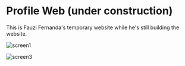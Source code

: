 # Profile Web (under construction)

This is Fauzi Fernanda's temporary website while he's still building the website.

![screen1](https://user-images.githubusercontent.com/29392161/122805367-37cd0100-d2f3-11eb-8cd0-f4bc14dee584.png)

![screen3](https://user-images.githubusercontent.com/29392161/123076398-4d514080-d443-11eb-9ad1-777975a382e7.png)

